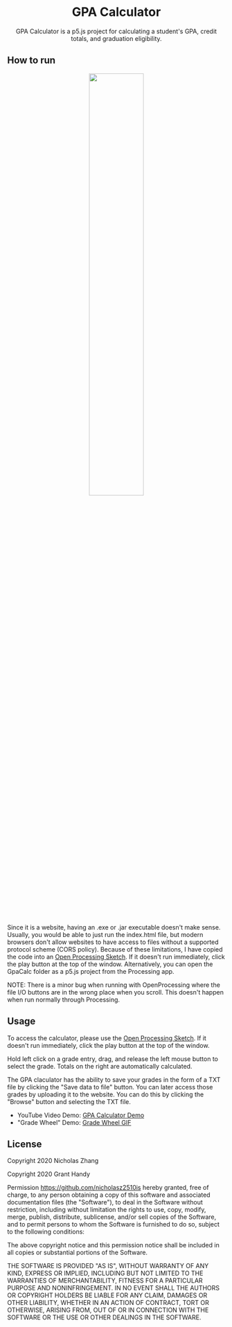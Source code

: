 <h1 align="center">GPA Calculator</h1>

<p align="center">GPA Calculator is a p5.js project for calculating a student's GPA, credit totals, and graduation eligibility.</p> 

## How to run

<p align="center"><img width="50%" src="https://grantshandy.xyz/gif/gpa-calc.gif"></p>

Since it is a website, having an .exe or .jar executable doesn't make sense. Usually, you would be able to just run the index.html file, but modern browsers don't allow websites to have access to files without a supported protocol scheme (CORS policy). Because of these limitations, I have copied the code into an [Open Processing Sketch](https://www.openprocessing.org/sketch/864460). If it doesn't run immediately, click the play button at the top of the window. 
Alternatively, you can open the GpaCalc folder as a p5.js project from the Processing app.

NOTE: There is a minor bug when running with OpenProcessing where the file I/O buttons are in the wrong place when you scroll. 
This doesn't happen when run normally through Processing. 

## Usage

To access the calculator, please use the [Open Processing Sketch](https://www.openprocessing.org/sketch/864460). If it doesn't run immediately, click the play button at the top of the window. 

Hold left click on a grade entry, drag, and release the left mouse button to select the grade. Totals on the right are automatically calculated. 

The GPA claculator has the ability to save your grades in the form of a TXT file by clicking the "Save data to file" button. You can later access those grades by uploading it to the website. You can do this by clicking the "Browse" button and selecting the TXT file.

- YouTube Video Demo: [GPA Calculator Demo](https://youtu.be/ReXjAboYYMo)
- "Grade Wheel" Demo: [Grade Wheel GIF](https://grantshandy.xyz/gif/gpa-calc.gif)

## License
Copyright 2020 Nicholas Zhang

Copyright 2020 Grant Handy

Permission https://github.com/nicholasz2510is hereby granted, free of charge, to any person obtaining a copy of this software and associated documentation files (the "Software"), to deal in the Software without restriction, including without limitation the rights to use, copy, modify, merge, publish, distribute, sublicense, and/or sell copies of the Software, and to permit persons to whom the Software is furnished to do so, subject to the following conditions:

The above copyright notice and this permission notice shall be included in all copies or substantial portions of the Software.

THE SOFTWARE IS PROVIDED "AS IS", WITHOUT WARRANTY OF ANY KIND, EXPRESS OR IMPLIED, INCLUDING BUT NOT LIMITED TO THE WARRANTIES OF MERCHANTABILITY, FITNESS FOR A PARTICULAR PURPOSE AND NONINFRINGEMENT. IN NO EVENT SHALL THE AUTHORS OR COPYRIGHT HOLDERS BE LIABLE FOR ANY CLAIM, DAMAGES OR OTHER LIABILITY, WHETHER IN AN ACTION OF CONTRACT, TORT OR OTHERWISE, ARISING FROM, OUT OF OR IN CONNECTION WITH THE SOFTWARE OR THE USE OR OTHER DEALINGS IN THE SOFTWARE.
